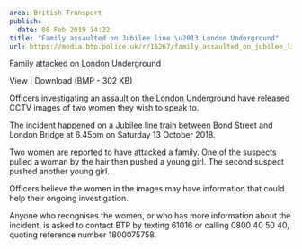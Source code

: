 ```yaml
area: British Transport
publish:
  date: 08 Feb 2019 14:22
title: "Family assaulted on Jubilee line \u2013 London Underground"
url: https://media.btp.police.uk/r/16267/family_assaulted_on_jubilee_line___london_undergr
```

Family attacked on London Underground

View | Download (BMP - 302 KB)

Officers investigating an assault on the London Underground have released CCTV images of two women they wish to speak to.

The incident happened on a Jubilee line train between Bond Street and London Bridge at 6.45pm on Saturday 13 October 2018.

Two women are reported to have attacked a family. One of the suspects pulled a woman by the hair then pushed a young girl. The second suspect pushed another young girl.

Officers believe the women in the images may have information that could help their ongoing investigation.

Anyone who recognises the women, or who has more information about the incident, is asked to contact BTP by texting 61016 or calling 0800 40 50 40, quoting reference number 1800075758.
